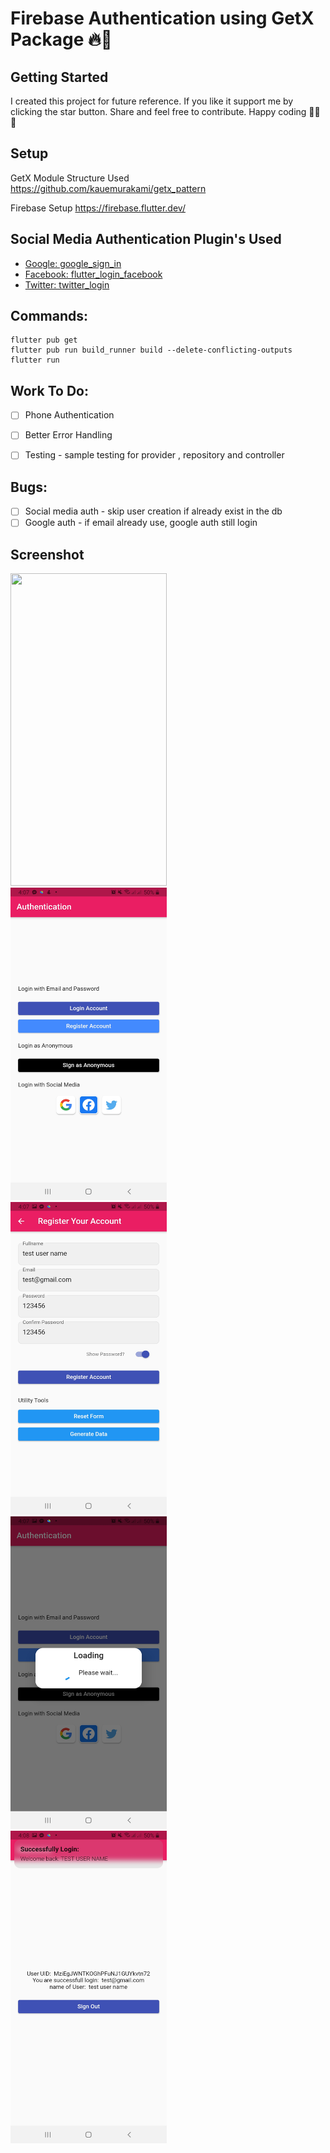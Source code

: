# Firebase Authentication using GetX Package 🔥🚀


## Getting Started

I created this project for future reference. If you like it support me by clicking the star button. Share and feel free to contribute. Happy coding 💖🎉✨


## Setup

GetX Module Structure Used
https://github.com/kauemurakami/getx_pattern

Firebase Setup
https://firebase.flutter.dev/


## Social Media Authentication Plugin's Used

- [Google: google_sign_in](https://pub.dev/packages/google_sign_in)
- [Facebook: flutter_login_facebook](https://pub.dev/packages/flutter_login_facebook)
- [Twitter: twitter_login](https://pub.dev/packages?q=twitter_login)


## Commands: 
```
flutter pub get
flutter pub run build_runner build --delete-conflicting-outputs
flutter run 
```

## Work To Do:  
- [ ] Phone Authentication
- [ ] Better Error Handling 
- [ ] Testing - sample testing for provider , repository and controller 


## Bugs: 
- [ ] Social media auth - skip user creation if already exist in the db
- [ ] Google auth - if email already use, google auth still login

## Screenshot

<kbd><img src="https://www.youtube.com/watch?v=0EFcIMERgXQ" width="250" height="500"> </kbd>
<kbd><img src="https://github.com/jaasaria/flutter.FirebaseSocialAuthAndGetX/blob/main/assets/screenshot/1.jpg" width="250" height="500"> </kbd>
<kbd><img src="https://github.com/jaasaria/flutter.FirebaseSocialAuthAndGetX/blob/main/assets/screenshot/2.jpg" width="250" height="500"> </kbd>
<br>
<kbd><img src="https://github.com/jaasaria/flutter.FirebaseSocialAuthAndGetX/blob/main/assets/screenshot/3.jpg" width="250" height="500"> </kbd>
<kbd><img src="https://github.com/jaasaria/flutter.FirebaseSocialAuthAndGetX/blob/main/assets/screenshot/4.jpg" width="250" height="500"> </kbd>





